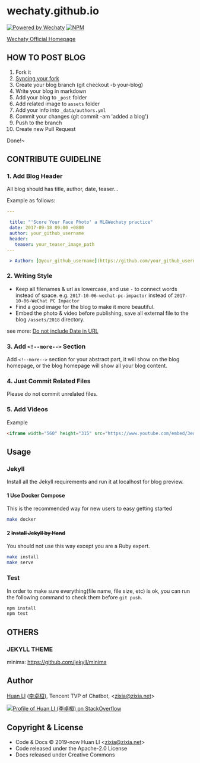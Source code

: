 # wechaty.github.io

[![Powered by Wechaty](https://img.shields.io/badge/Powered%20By-Wechaty-brightgreen.svg)](https://github.com/Wechaty/wechaty)
[![NPM](https://github.com/wechaty/wechaty.github.io/workflows/NPM/badge.svg)](https://github.com/wechaty/wechaty.github.io/actions?query=workflow%3ANPM)

[Wechaty Official Homepage](https://wechaty.github.io)

## HOW TO POST BLOG

1. Fork it
1. [Syncing your fork](https://help.github.com/cn/github/collaborating-with-issues-and-pull-requests/syncing-a-fork)
1. Create your blog branch (git checkout -b your-blog)
1. Write your blog in markdown
1. Add your blog to `_post` folder
1. Add related image to `assets` folder
1. Add your info into `_data/authors.yml`
1. Commit your changes (git commit -am 'added a blog')
1. Push to the branch
1. Create new Pull Request

Done!~

## CONTRIBUTE GUIDELINE

### 1. Add Blog Header

All blog should has title, author, date, teaser...

Example as follows:

```yaml
---

 title: "'Score Your Face Photo' a ML&Wechaty practice"
 date: 2017-09-18 09:00 +0800
 author: your_github_username
 header:
   teaser: your_teaser_image_path
---

 > Author: [@your_github_username](https://github.com/your_github_username) your one-line bio at here
```

### 2. Writing Style

* Keep all filenames & url as lowercase, and use `-` to connect words instead of space. e.g. `2017-10-06-wechat-pc-impactor` instead of `2017-10-06-WeChat PC Impactor`
* Find a good image for the blog to make it more beautiful.
* Embed the photo & video before publishing, save all external file to the blog `/assets/2018` directory.

see more: [Do not include Date in URL](https://github.com/wechaty/wechaty.github.io/issues/79)

### 3. Add `<!--more-->` Section

Add `<!--more-->` section for your abstract part, it will show on the blog homepage, or the blog homepage will show all your blog content.

### 4. Just Commit Related Files

Please do not commit unrelated files.

### 5. Add Videos

Example

```html
<iframe width="560" height="315" src="https://www.youtube.com/embed/3eq8wJfCAWs" frameborder="0" allowfullscreen></iframe>
```

## Usage

### Jekyll

Install all the Jekyll requirements and run it at localhost for blog preview.

#### 1 Use Docker Compose

This is the recommended way for new users to easy getting started

```sh
make docker
```

#### 2 ~~Install Jekyll by Hand~~

You should not use this way except you are a Ruby expert.

```sh
make install
make serve
```

### Test

In order to make sure everything(file name, file size, etc) is ok, you can run the following command to check them before `git push`.

```sh
npm install
npm test
```

## OTHERS

### JEKYLL THEME

minima: <https://github.com/jekyll/minima>

## Author

[Huan LI](https://github.com/huan)
([李卓桓](http://linkedin.com/in/zixia)),
Tencent TVP of Chatbot,
\<zixia@zixia.net\>

[![Profile of Huan LI (李卓桓) on StackOverflow](https://stackexchange.com/users/flair/265499.png)](https://stackexchange.com/users/265499)

## Copyright & License

* Code & Docs © 2019-now Huan LI \<zixia@zixia.net\>
* Code released under the Apache-2.0 License
* Docs released under Creative Commons
